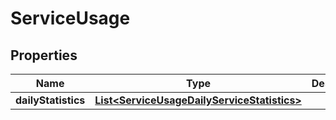 

# ServiceUsage


## Properties

| Name | Type | Description | Notes |
|------------ | ------------- | ------------- | -------------|
|**dailyStatistics** | [**List&lt;ServiceUsageDailyServiceStatistics&gt;**](ServiceUsageDailyServiceStatistics.md) |  |  |




